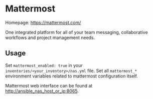 # Mattermost

Homepage: <https://mattermost.com/>

One integrated platform for all of your team messaging, collaborative workflows and project management needs.

## Usage

Set `mattermost_enabled: true` in your `inventories/<your_inventory>/nas.yml` file.
Set all `mattermost_*` environment variables related to mattermost configuration itself.

Mattermost web interface can be found at <http://ansible_nas_host_or_ip:8065>.
